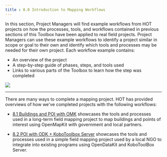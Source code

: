 ```yaml
---
title : 8.0 Introduction to Mapping Workflows
---
```


In this section, Project Managers will find example workflows from HOT projects on how the processes, tools, and workflows contained in previous sections of this Toolbox have been applied to real field projects. Project Managers can use these example workflows to identify a project similar in scope or goal to their own and identify which tools and processes may be needed for their own project. Each workflow example contains:   

*  An overview of the project  
*  A step-by-step guide of phases, steps, and tools used
*  Links to various parts of the Toolbox to learn how the step was completed

![](/images/bidi-bidi.jpeg)

***

There are many ways to complete a mapping project. HOT has provided overviews of how we've completed projects with the following workflows:  

* [8.1 Buildings and POI with OMK](https://hotosm.github.io/toolbox/pages/getting_started/1.2.1_example_fieldmappingbuildings_poi/) showcases the tools and processes used in a long-term field mapping project to map buildings and points of interest using OpenMapKit with government and local partners.

* [8.2 POI with ODK + KoboToolbox Server](https://hotosm.github.io/toolbox/pages/getting_started/1.2_mappingpoi_withodk/) showcases the tools and processes used in a simple field mapping project used by a local NGO to integrate into existing programs using OpenDataKit and KoboToolBox Server. 
